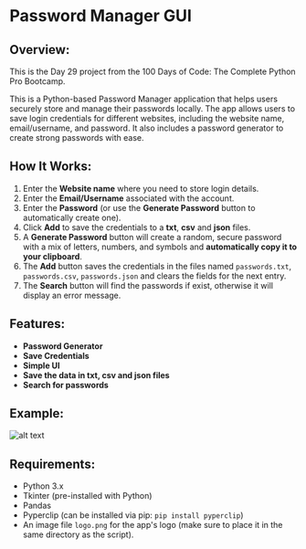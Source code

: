 # **Password Manager GUI**

## **Overview:**
This is the Day 29 project from the 100 Days of Code: The Complete Python Pro Bootcamp.

This is a Python-based Password Manager application that helps users securely store and manage their passwords locally. The app allows users to save login credentials for different websites, including the website name, email/username, and password. It also includes a password generator to create strong passwords with ease.

## **How It Works:**
1. Enter the **Website name** where you need to store login details.
2. Enter the **Email/Username** associated with the account.
3. Enter the **Password** (or use the **Generate Password** button to automatically create one).
4. Click **Add** to save the credentials to a **txt**, **csv** and **json** files.
5. A **Generate Password** button will create a random, secure password with a mix of letters, numbers, and symbols and **automatically copy it to your clipboard**.
6. The **Add** button saves the credentials in the files named `passwords.txt`, `passwords.csv`, `passwords.json` and clears the fields for the next entry.
7. The **Search** button will find the passwords if exist, otherwise it will display an error message.

## **Features:**
- **Password Generator** 
- **Save Credentials** 
- **Simple UI**
- **Save the data in txt, csv and json files**
- **Search for passwords**
   
## **Example:**
![alt text](https://github.com/Bosaif39/example-pics/blob/main/D_29.png?raw=true)

## **Requirements:**
- Python 3.x
- Tkinter (pre-installed with Python)
- Pandas
- Pyperclip (can be installed via pip: `pip install pyperclip`)
- An image file `logo.png` for the app's logo (make sure to place it in the same directory as the script).
